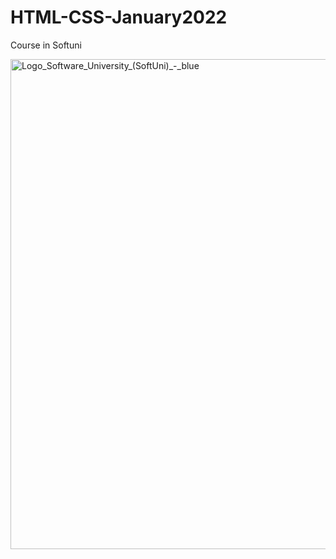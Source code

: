 # HTML-CSS-January2022
Course in Softuni

<img width="784" alt="Logo_Software_University_(SoftUni)_-_blue" src="https://github.com/user-attachments/assets/146fa8f1-94a4-4345-b791-991774ec75c5">
